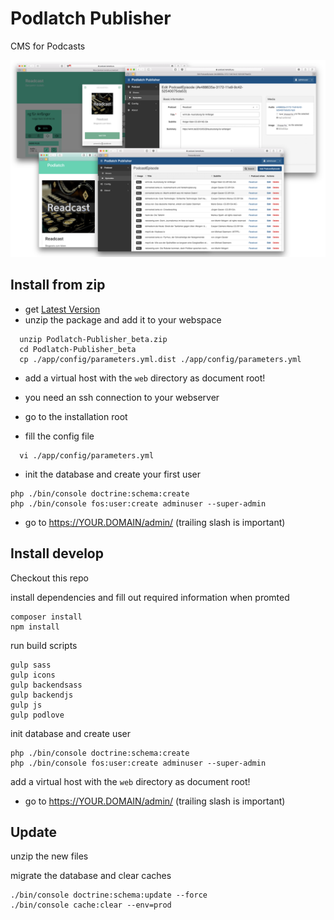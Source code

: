 # Podlatch Publisher

CMS for Podcasts

![Podlatch Screenshots](https://raw.githubusercontent.com/Podlatch/Podlatch-Publisher/master/docs/podlatch.png)

##

## Install from zip

* get [Latest Version](https://github.com/Podlatch/Podlatch-Publisher/releases/download/0.5.1/podlatch-0-5-1.zip)
* unzip the package and add it to your webspace
```
  unzip Podlatch-Publisher_beta.zip 
  cd Podlatch-Publisher_beta
  cp ./app/config/parameters.yml.dist ./app/config/parameters.yml
```
* add a virtual host with the `web` directory as document root!


* you need an ssh connection to your webserver
* go to the installation root

* fill the config file
```
  vi ./app/config/parameters.yml
```
* init the database and create your first user
```
php ./bin/console doctrine:schema:create
php ./bin/console fos:user:create adminuser --super-admin
 ```
 
 * go to https://YOUR.DOMAIN/admin/ (trailing slash is important)

## Install develop

Checkout this repo

install dependencies and fill out required information when promted
```
composer install
npm install
```

run build scripts
```
gulp sass
gulp icons
gulp backendsass
gulp backendjs
gulp js
gulp podlove
```
init database and create user
```
php ./bin/console doctrine:schema:create
php ./bin/console fos:user:create adminuser --super-admin
```
add a virtual host with the `web` directory as document root!


 * go to https://YOUR.DOMAIN/admin/ (trailing slash is important)


## Update

unzip the new files

migrate the database and clear caches
```
./bin/console doctrine:schema:update --force
./bin/console cache:clear --env=prod
```